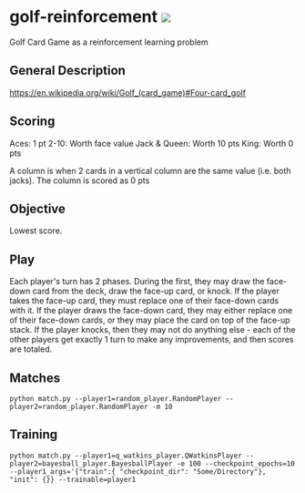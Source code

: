 # golf-reinforcement <a href="https://travis-ci.org/RaymondKlass/golf-reinforcement/"><img src="https://travis-ci.org/RaymondKlass/golf-reinforcement.svg?branch=master"></a>
Golf Card Game as a reinforcement learning problem

## General Description
https://en.wikipedia.org/wiki/Golf_(card_game)#Four-card_golf

## Scoring
Aces: 1 pt
2-10: Worth face value
Jack & Queen: Worth 10 pts
King: Worth 0 pts

A column is when 2 cards in a vertical column are the same value (i.e. both jacks).  The column is scored as 0 pts

## Objective
Lowest score.

## Play
Each player's turn has 2 phases.  During the first, they may draw the face-down card from the deck, draw the face-up card, or knock.  If the player takes the face-up card, they must replace one of their face-down cards with it.  If the player draws the face-down card, they may either replace one of their face-down cards, or they may place the card on top of the face-up stack.  If the player knocks, then they may not do anything else - each of the other players get exactly 1 turn to make any improvements, and then scores are totaled.  

## Matches
```python match.py --player1=random_player.RandomPlayer --player2=random_player.RandomPlayer -m 10```

## Training
```python match.py --player1=q_watkins_player.QWatkinsPlayer --player2=bayesball_player.BayesballPlayer -e 100 --checkpoint_epochs=10 --player1_args='{"train":{ "checkpoint_dir": "Some/Directory"}, "init": {}} --trainable=player1```
